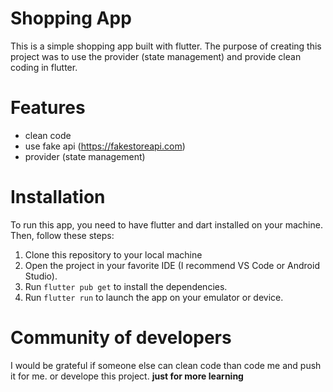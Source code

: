 # Shopping App

This is a simple shopping app built with flutter. 
The purpose of creating this project was to use the provider (state management) and provide clean coding in flutter.

# Features

- clean code
- use fake api (https://fakestoreapi.com)
- provider (state management)

# Installation

To run this app, you need to have flutter and dart installed on your machine. Then, follow these steps:
1. Clone this repository to your local machine
2. Open the project in your favorite IDE (I recommend VS Code or Android Studio).
3. Run `flutter pub get` to install the dependencies.
4. Run `flutter run` to launch the app on your emulator or device.

#  Community of developers

I would be grateful if someone else can clean code than code me and push it for me. or develope this project. **just for more learning**
